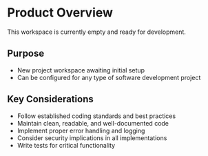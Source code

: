 # Product Overview

This workspace is currently empty and ready for development. 

## Purpose
- New project workspace awaiting initial setup
- Can be configured for any type of software development project

## Key Considerations
- Follow established coding standards and best practices
- Maintain clean, readable, and well-documented code
- Implement proper error handling and logging
- Consider security implications in all implementations
- Write tests for critical functionality